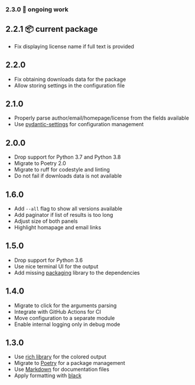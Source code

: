 ### 2.3.0 🚜 ongoing work

## 2.2.1 📦 current package

* Fix displaying license name if full text is provided

## 2.2.0

* Fix obtaining downloads data for the package
* Allow storing settings in the configuration file

## 2.1.0

* Properly parse author/email/homepage/license from the fields available
* Use [pydantic-settings](https://docs.pydantic.dev/latest/concepts/pydantic_settings/) for configuration management

## 2.0.0

* Drop support for Python 3.7 and Python 3.8
* Migrate to Poetry 2.0
* Migrate to ruff for codestyle and linting
* Do not fail if downloads data is not available

## 1.6.0

* Add `--all` flag to show all versions available
* Add paginator if list of results is too long
* Adjust size of both panels
* Highlight homapage and email links

## 1.5.0

* Drop support for Python 3.6
* Use nice terminal UI for the output
* Add missing [packaging](https://github.com/pypa/packaging) library to the dependencies

## 1.4.0

* Migrate to click for the arguments parsing
* Integrate with GitHub Actions for CI
* Move configuration to a separate module
* Enable internal logging only in debug mode

## 1.3.0

* Use [rich library](https://rich.readthedocs.io/en/latest/) for the colored output
* Migrate to [Poetry](https://python-poetry.org/) for a package management
* Use [Markdown](https://www.markdownguide.org/basic-syntax/) for documentation files
* Apply formatting with [black](https://black.readthedocs.io/en/stable/index.html)
